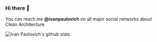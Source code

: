 ### Hi there 👋

You can reach me **@ivanpaulovich** on all major social networks about Clean Architecture.

![Ivan Paulovich's github stats](https://github-readme-stats.vercel.app/api?username=ivanpaulovich&show_icons=true)
